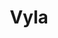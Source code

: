 ---
templateKey: 'home-page'
title: Vyla
meta_title: 'Vyla | Dairy has a story to tell'
meta_description: >-
  We are lifting ourselves to a new standard of integration to bring new value to our farms, to our industry, and to the world’s table.
heading: Dairy has a story to tell, and a new way to tell it.
description: >-
  We are lifting ourselves to a new standard of integration to bring new value to our farms, to our industry, and to the world’s table.
image: /img/hero-image-cows.jpg
what_we_do:
  image: /img/vyla-dashboard-ipad.png
  alt: vyla-dashboard-ipad
  tagline: What we do
  heading: We connect farmers to everyone who benefits from a transparent supply chain.
  content:
    - text: >
        We are all connected to a common future, and Vyla will integrate us as an industry to better connect us to our customers. Together, we will upgrade our industry, create new growth opportunities for our operations and new value for all throughout the value chain.
    - text: >
        We will capture data from more sources, analyze it on an industry-wide scale, and provide every stakeholder with new ways to do more good, in more places, for better outcomes.
    - text: >
        The end goal, to meet and exceed consumer expectations so everyone benefits.
mission:
  title: MISSION
  heading: Objectives and Outcomes
  quote: >-
    “We are excited to be a part of a collaborative, technology-forward effort, led by global dairy leaders, to deploy data and insights in new and meaningful ways.”
  cite_logo: /img/partner-logos-nestle.svg
  cite_name: Hans Joehr
  cite_text: Head of Corporate Agriculture for Nestlé.
  cards:
    - image: /img/particle-icon-transform.svg
      heading: Transform
      list_items:
        - Dairy efficiency
        - Sustainability Metrics
        - The consumer perception
    - image: /img/particle-icon-build.svg
      heading: Build
      list_items:
        - The Story - yours and the industry with metrics
        - The Trust - based on fact not emotion
        - The forward movement - our industry moving
    - image: /img/particle-icon-create.svg
      heading: Connect
      list_items:
        - With data
        - With control
        - With collaboration
        - With transparency
benefit_analysis:
  title: Benefit Analysis
  heading: A transparent supply chain to give everyone a better view.
  cards:
    - heading: Farmers
      content: >
        Farmers get more meaningful ideas and answers because the data that inspires those ideas are industry-wide, whichtakerisk out of changing farming practices.
    - heading: Retailers
      content: >
        Retailers can offer radical transparency from soil to shelf and everywhere in between, so customers know every product’story,and have new reason to be loyal shoppers.
    - heading: Processors
      content: >
        Processors get a competitive advantage by seeing the origins behind their ingredients, so they can improve mix ratiosefficiencies and create products that are better suited to consumer tastes.
    - heading: Consumers
      content: >
        Consumers who can see where their food comes from, how it’s been produced, and what impacts its’ having on sustainability and the environment are  more brand loyal.
---